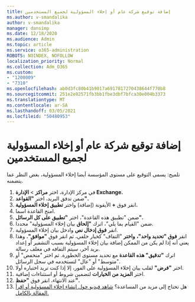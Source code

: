 ```yaml
---
title: إضافة توقيع شركة عام أو إخلاء المسؤولية لجميع المستخدمين
ms.author: v-smandalika
author: v-smandalika
manager: dansimp
ms.date: 12/18/2020
ms.audience: Admin
ms.topic: article
ms.service: o365-administration
ROBOTS: NOINDEX, NOFOLLOW
localization_priority: Normal
ms.collection: Adm_O365
ms.custom:
- "1200009"
- "7310"
ms.openlocfilehash: ab0d3fc80b41b9017a6917817270438644f770b8
ms.sourcegitcommit: 251e2e82571fb3bb1fbe3dbf7bfca30e004b3373
ms.translationtype: MT
ms.contentlocale: ar-SA
ms.lasthandoff: 03/05/2021
ms.locfileid: "50480953"
---
```

# <a name="add-a-global-company-signature-or-disclaimer-for-all-users"></a>إضافة توقيع شركة عام أو إخلاء المسؤولية لجميع المستخدمين

تلميح: يسمى التوقيع على مستوى المؤسسة أيضا إخلاء المسؤولية، بغض النظر عما يتضمنه.

1. في مركز الإدارة، اختر **مراكز**  >  **الإدارة Exchange.**
2. ضمن تدفق البريد، اختر **"القواعد".**
3. انقر فوق **+** الأيقونة (إضافة) واختر **تطبيق إخلاء المسؤولية.**
4. امنح القاعدة اسما.
5. ضمن "تطبيق هذه القاعدة"، اختر **"تطبيق على كل الرسائل".**
6. ضمن "القيام بما يلي"، اترك **"إلحاق** بيان إخلاء المسؤولية" محددا.
7. انقر **فوق إدخال نص** وادخل بيان إخلاء المسؤولية.
8. انقر **فوق "تحديد واحد"،** **واختر** "التفاف" كخيار خلفي، ثم انقر فوق **"موافق".** وهذا يعني أنه إذا لم يكن من الممكن إضافة بيان إخلاء المسؤولية بسبب التشفير أو إعداد بريد آخر، سيتم التفافه في مغلف رسالة.
9. اترك **"تدقيق" هذه القاعدة** مع تحديد مستوى الخطورة. ثم اختر "منخفض" أو "متوسط" أو "عال" لتستخدمه في سجل الرسائل.
10. اختر **"فرض"** لقلب بيان إخلاء المسؤولية على الفور، إلا إذا كنت تريد اختباره أولا.
11. اختر **المزيد من الخيارات** لتضمين شروط أو استثناءات إضافية.
12. عند الانتهاء، انقر فوق **"حفظ".**
13. هل تحتاج إلى مزيد من المساعدة؟ [شاهد فيديو حول إنشاء إخلاء المسؤولية أو اقرأ المقالة بالكامل.](https://support.office.com/article/2d75860f-c527-4352-a7f6-73eba54c0c72?wt.mc_id=Chat_GlobalSignature)